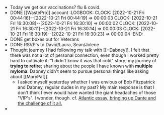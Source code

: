 - Today we get our vaccinations? flu & covid.
- DONE [[WastePro]] account
  :LOGBOOK:
  CLOCK: [2022-10-21 Fri 00:44:16]--[2022-10-21 Fri 00:44:19] =>  00:00:03
  CLOCK: [2022-10-21 Fri 16:30:08]--[2022-10-21 Fri 16:30:10] =>  00:00:02
  CLOCK: [2022-10-21 Fri 16:30:11]--[2022-10-21 Fri 16:30:14] =>  00:00:03
  CLOCK: [2022-10-21 Fri 16:30:19]--[2022-10-21 Fri 16:30:23] =>  00:00:04
  :END:
- DONE get boxes out for Veterans
- DONE RSVP's to David/Laura, Sean/Jolene
- Thought journey I had following my talk with [[+Dabney]]. I felt that there was not a lot of personal connection, even though I worked pretty hard to cultivate it: "I didn't know it was that cold" story; my journey of **trying to retire**; sharing about the people I have known with **multiple myloma**. Dabney didn't seem to pursue personal things like asking about [[MaryPat]].
	- I asked myself yesterday whether I was envious of Bob Fitzpatrick and Dabney, regular dudes in my past? My main response is that I don't think I ever would have wanted the giant headaches of those "VIP's". I wonder, though. cf. [Atlantic essay, bringing up Dante and the challenge of it all.](https://drive.google.com/file/d/1ffA8hwNEcvI5acUJHkIEzLaPtj3kYEOJ/view?usp=sharing)
-
